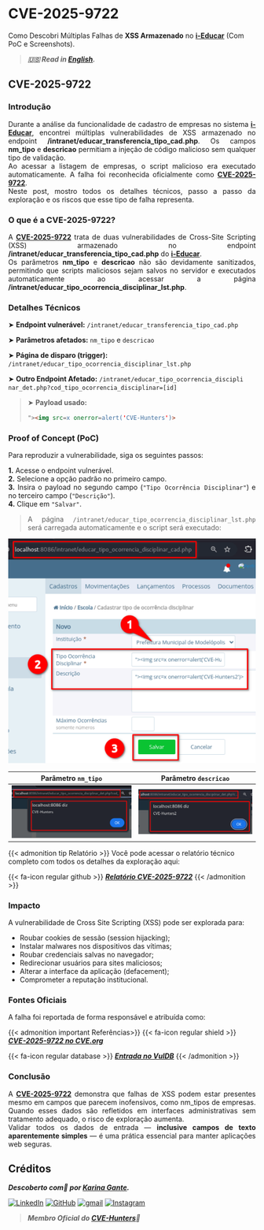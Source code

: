# CVE-2025-9722


Como Descobri Múltiplas Falhas de **XSS Armazenado** no <b><a href="https://github.com/portabilis/i-educar" target=_blank>i-Educar</a></b> (Com PoC e Screenshots).

<!--more-->

> ***🇺🇸 Read in [English](http://karinagante.github.io/cve-2025-9722/).***

## CVE-2025-9722

### Introdução

<p align="justify">Durante a análise da funcionalidade de cadastro de empresas no sistema <b><a href="https://github.com/portabilis/i-educar" target=_blank>i-Educar</a></b>, encontrei múltiplas vulnerabilidades de XSS armazenado no endpoint <b>/intranet/educar_transferencia_tipo_cad.php</b>. Os campos <b>nm_tipo</b> e <b>descricao</b> permitiam a injeção de código malicioso sem qualquer tipo de validação. </br> Ao acessar a listagem de empresas, o script malicioso era executado automaticamente. A falha foi reconhecida oficialmente como <b><a href="https://www.cve.org/CVERecord?id=CVE-2025-9722" target=_blank>CVE-2025-9722</a></b>. </br> Neste post, mostro todos os detalhes técnicos, passo a passo da exploração e os riscos que esse tipo de falha representa. </p>

### O que é a CVE-2025-9722?

<p align="justify">A <b><a href="https://www.cve.org/CVERecord?id=CVE-2025-9722" target=_blank>CVE-2025-9722</a></b> trata de duas vulnerabilidades de Cross-Site Scripting (XSS) armazenado no endpoint <b>/intranet/educar_transferencia_tipo_cad.php</b> do <b><a href="https://github.com/portabilis/i-educar" target=_blank>i-Educar</a></b>. </br> Os parâmetros <b>nm_tipo</b> e <b>descricao</b> não são devidamente sanitizados, permitindo que scripts maliciosos sejam salvos no servidor e executados automaticamente ao acessar a página <b>/intranet/educar_tipo_ocorrencia_disciplinar_lst.php</b>. </p>

### Detalhes Técnicos

➤ **Endpoint vulnerável:** `/intranet/educar_transferencia_tipo_cad.php`

➤ **Parâmetros afetados:** `nm_tipo` e `descricao`

➤ **Página de disparo (trigger):** `/intranet/educar_tipo_ocorrencia_disciplinar_lst.php`

➤ **Outro Endpoint Afetado:** `/intranet/educar_tipo_ocorrencia_discipli nar_det.php?cod_tipo_ocorrencia_disciplinar=[id]`

> ➤ **Payload usado:** 
> ```html
>"><img src=x onerror=alert('CVE-Hunters')>
>```

### Proof of Concept (PoC)

Para reproduzir a vulnerabilidade, siga os seguintes passos:

<p align="justify"><b>1.</b> Acesse o endpoint vulnerável. <br><b>2.</b> Selecione a opção padrão no primeiro campo. <br><b>3.</b> Insira o payload no segundo campo (<code>"Tipo Ocorrência Disciplinar"</code>) e no terceiro campo (<code>"Descrição"</code>). <br><b>4.</b> Clique em <code>"Salvar"</code>.</p>

> <p align="justify">A página <code>/intranet/educar_tipo_ocorrencia_disciplinar_lst.php</code> será carregada automaticamente e o script será executado:</p>

<p align="center">
<img src="/images/CVE-2025-9722/PoC1.png">
</p>

|   Parâmetro `nm_tipo`         |    Parâmetro `descricao`        |
|:------------:|:------------:|
| ![](/images/CVE-2025-9722/PoC2.png)    | ![](/images/CVE-2025-9722/PoC3.png)  |

{{< admonition tip Relatório >}} 
Você pode acessar o relatório técnico completo com todos os detalhes da exploração aqui:

{{< fa-icon regular github >}} 
***[Relatório CVE-2025-9722](https://github.com/KarinaGante/KG-Sec/blob/main/CVEs/i-Educar/CVE-2025-9722.md)***
{{< /admonition >}}

### Impacto

A vulnerabilidade de Cross Site Scripting (XSS) pode ser explorada para:

- Roubar cookies de sessão (session hijacking);
- Instalar malwares nos dispositivos das vítimas;
- Roubar credenciais salvas no navegador;
- Redirecionar usuários para sites maliciosos;
- Alterar a interface da aplicação (defacement);
- Comprometer a reputação institucional.

### Fontes Oficiais

A falha foi reportada de forma responsável e atribuída como:

{{< admonition important Referências>}} 
{{< fa-icon regular shield >}} 
***[CVE-2025-9722 no CVE.org](https://www.cve.org/CVERecord?id=CVE-2025-9722)***

{{< fa-icon regular database >}} 
***[Entrada no VulDB](https://vuldb.com/?id.322011)***
{{< /admonition >}}

### Conclusão

<p align="justify">A <b><a href="https://www.cve.org/CVERecord?id=CVE-2025-9722" target=_blank>CVE-2025-9722</a></b> demonstra que falhas de XSS podem estar presentes mesmo em campos que parecem inofensivos, como nm_tipos de empresas. Quando esses dados são refletidos em interfaces administrativas sem tratamento adequado, o risco de exploração aumenta.</br> Validar todos os dados de entrada — <b>inclusive campos de texto aparentemente simples</b> — é uma prática essencial para manter aplicações web seguras.</p>

## Créditos

***Descoberto com💜 por [Karina Gante](https://karinagante.github.io/).***

[![LinkedIn](https://skillicons.dev/icons?i=linkedin&theme=dark)](https://www.linkedin.com/in/karina-gante/)
[![GitHub](https://skillicons.dev/icons?i=github&theme=dark)](https://www.github.com/KarinaGante/)
[![gmail](https://skillicons.dev/icons?i=gmail&theme=dark)](mailto:karina.gante1@gmail.com)
[![Instagram](https://skillicons.dev/icons?i=instagram&theme=dark)](https://www.instagram.com/karinovisk02/)

> ***Membro Oficial do [CVE-Hunters](https://www.cvehunters.com/)🏹***
